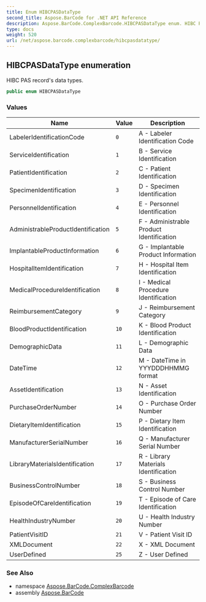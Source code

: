 ```yaml
---
title: Enum HIBCPASDataType
second_title: Aspose.BarCode for .NET API Reference
description: Aspose.BarCode.ComplexBarcode.HIBCPASDataType enum. HIBC PAS records data types
type: docs
weight: 520
url: /net/aspose.barcode.complexbarcode/hibcpasdatatype/
---
```

## HIBCPASDataType enumeration

HIBC PAS record's data types.

```csharp
public enum HIBCPASDataType
```

### Values

| Name | Value | Description |
| --- | --- | --- |
| LabelerIdentificationCode | `0` | A - Labeler Identification Code |
| ServiceIdentification | `1` | B - Service Identification |
| PatientIdentification | `2` | C - Patient Identification |
| SpecimenIdentification | `3` | D - Specimen Identification |
| PersonnelIdentification | `4` | E - Personnel Identification |
| AdministrableProductIdentification | `5` | F - Administrable Product Identification |
| ImplantableProductInformation | `6` | G - Implantable Product Information |
| HospitalItemIdentification | `7` | H - Hospital Item Identification |
| MedicalProcedureIdentification | `8` | I - Medical Procedure Identification |
| ReimbursementCategory | `9` | J - Reimbursement Category |
| BloodProductIdentification | `10` | K - Blood Product Identification |
| DemographicData | `11` | L - Demographic Data |
| DateTime | `12` | M - DateTime in YYYDDDHHMMG format |
| AssetIdentification | `13` | N - Asset Identification |
| PurchaseOrderNumber | `14` | O - Purchase Order Number |
| DietaryItemIdentification | `15` | P - Dietary Item Identification |
| ManufacturerSerialNumber | `16` | Q - Manufacturer Serial Number |
| LibraryMaterialsIdentification | `17` | R - Library Materials Identification |
| BusinessControlNumber | `18` | S - Business Control Number |
| EpisodeOfCareIdentification | `19` | T - Episode of Care Identification |
| HealthIndustryNumber | `20` | U - Health Industry Number |
| PatientVisitID | `21` | V - Patient Visit ID |
| XMLDocument | `22` | X - XML Document |
| UserDefined | `25` | Z - User Defined |

### See Also

* namespace [Aspose.BarCode.ComplexBarcode](../../aspose.barcode.complexbarcode/)
* assembly [Aspose.BarCode](../../)


